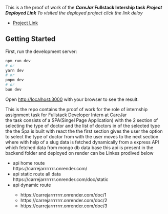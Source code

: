 This is a the proof of work of the <b><i>CareJar</i> Fullstack Intership task</b> 
<b><i>Project Deployed Link </i></b>
<i>To visited the deployed project click the link deloy</i>

- [Project Link](https://care-jar-assignment.vercel.app/)


## Getting Started

First, run the development server:

```bash
npm run dev
# or
yarn dev
# or
pnpm dev
# or
bun dev
```

Open [http://localhost:3000](http://localhost:3000) with your browser to see the result.

This is the repo contains the proof of work for the role of internship assignment task for Fullstack Developer Intern at CareJar <br/>
the task consists of a SPA(Singel Page Application) with the 2 section of selecting the type of doctor and the list of doctors in of the selected type the 
the Spa is built with react the the first section gives the user the option to select the type of doctor from with the user moves to the next section where with help of a slug data is fetched dynamically from a express API which fetched data from mongo db data base this api is present in the backend  folder and deployed on render can be Linkes prodived below
<ul>
<li>api home route</li>
 https://carrejarrrrrrr.onrender.com/
<li>api static route all data</li>
https://carrejarrrrrrr.onrender.com/doc/static
<li>api dynamic route</li>
<ul>
<li>https://carrejarrrrrrr.onrender.com/doc/1</li>
  <li>https://carrejarrrrrrr.onrender.com/doc/2</li>
 <li> https://carrejarrrrrrr.onrender.com/doc/3</li>
</ul>
</ul>

